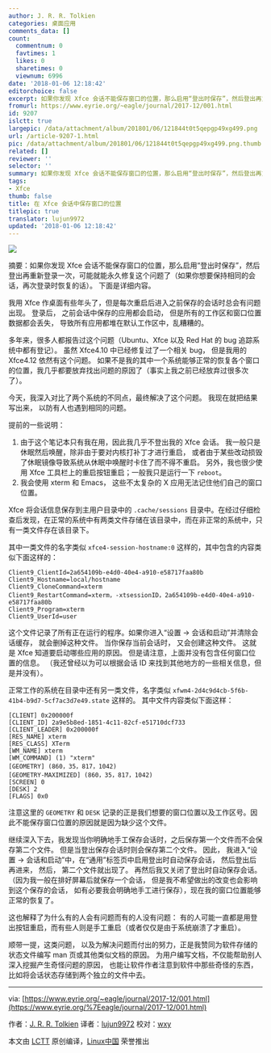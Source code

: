 ```yaml
---
author: J. R. R. Tolkien
categories: 桌面应用
comments_data: []
count:
  commentnum: 0
  favtimes: 1
  likes: 0
  sharetimes: 0
  viewnum: 6996
date: '2018-01-06 12:18:42'
editorchoice: false
excerpt: 如果你发现 Xfce 会话不能保存窗口的位置，那么启用“登出时保存”，然后登出再重新登录一次，可能就能永久修复这个问题了（如果你想要保持相同的会话，再次登录时恢复的话）。
fromurl: https://www.eyrie.org/~eagle/journal/2017-12/001.html
id: 9207
islctt: true
largepic: /data/attachment/album/201801/06/121844t0t5qepgp49xg499.png
url: /article-9207-1.html
pic: /data/attachment/album/201801/06/121844t0t5qepgp49xg499.png.thumb.jpg
related: []
reviewer: ''
selector: ''
summary: 如果你发现 Xfce 会话不能保存窗口的位置，那么启用“登出时保存”，然后登出再重新登录一次，可能就能永久修复这个问题了（如果你想要保持相同的会话，再次登录时恢复的话）。
tags:
- Xfce
thumb: false
title: 在 Xfce 会话中保存窗口的位置
titlepic: true
translator: lujun9972
updated: '2018-01-06 12:18:42'
---
```


![](/data/attachment/album/201801/06/121844t0t5qepgp49xg499.png)


摘要：如果你发现 Xfce 会话不能保存窗口的位置，那么启用“登出时保存”，然后登出再重新登录一次，可能就能永久修复这个问题了（如果你想要保持相同的会话，再次登录时恢复的话）。 下面是详细内容。


我用 Xfce 作桌面有些年头了，但是每次重启后进入之前保存的会话时总会有问题出现。 登录后， 之前会话中保存的应用都会启动， 但是所有的工作区和窗口位置数据都会丢失， 导致所有应用都堆在默认工作区中，乱糟糟的。


多年来，很多人都报告过这个问题（Ubuntu、Xfce 以及 Red Hat 的 bug 追踪系统中都有登记）。 虽然 Xfce4.10 中已经修复过了一个相关 bug， 但是我用的 Xfce4.12 依然有这个问题。 如果不是我的其中一个系统能够正常的恢复各个窗口的位置，我几乎都要放弃找出问题的原因了（事实上我之前已经放弃过很多次了）。


今天，我深入对比了两个系统的不同点，最终解决了这个问题。 我现在就把结果写出来， 以防有人也遇到相同的问题。


提前的一些说明：


1. 由于这个笔记本只有我在用，因此我几乎不登出我的 Xfce 会话。 我一般只是休眠然后唤醒，除非由于要对内核打补丁才进行重启， 或者由于某些改动损毁了休眠镜像导致系统从休眠中唤醒时卡住了而不得不重启。 另外，我也很少使用 Xfce 工具栏上的重启按钮重启；一般我只是运行一下 `reboot`。
2. 我会使用 xterm 和 Emacs， 这些不太复杂的 X 应用无法记住他们自己的窗口位置。


Xfce 将会话信息保存到主用户目录中的 `.cache/sessions` 目录中。在经过仔细检查后发现，在正常的系统中有两类文件存储在该目录中，而在非正常的系统中，只有一类文件存在该目录下。


其中一类文件的名字类似 `xfce4-session-hostname:0` 这样的，其中包含的内容类似下面这样的：



```
Client9_ClientId=2a654109b-e4d0-40e4-a910-e58717faa80b
Client9_Hostname=local/hostname
Client9_CloneCommand=xterm
Client9_RestartCommand=xterm，-xtsessionID，2a654109b-e4d0-40e4-a910-e58717faa80b
Client9_Program=xterm
Client9_UserId=user

```

这个文件记录了所有正在运行的程序。如果你进入“设置 -> 会话和启动”并清除会话缓存， 就会删掉这种文件。 当你保存当前会话时， 又会创建这种文件。 这就是 Xfce 知道要启动哪些应用的原因。 但是请注意，上面并没有包含任何窗口位置的信息。 （我还曾经以为可以根据会话 ID 来找到其他地方的一些相关信息，但是并没有）。


正常工作的系统在目录中还有另一类文件，名字类似 `xfwm4-2d4c9d4cb-5f6b-41b4-b9d7-5cf7ac3d7e49.state` 这样的。 其中文件内容类似下面这样：



```
[CLIENT] 0x200000f
[CLIENT_ID] 2a9e5b8ed-1851-4c11-82cf-e51710dcf733
[CLIENT_LEADER] 0x200000f
[RES_NAME] xterm
[RES_CLASS] XTerm
[WM_NAME] xterm
[WM_COMMAND] (1) "xterm"
[GEOMETRY] (860，35，817，1042)
[GEOMETRY-MAXIMIZED] (860，35，817，1042)
[SCREEN] 0
[DESK] 2
[FLAGS] 0x0

```

注意这里的 `GEOMETRY` 和 `DESK` 记录的正是我们想要的窗口位置以及工作区号。因此不能保存窗口位置的原因就是因为缺少这个文件。


继续深入下去，我发现当你明确地手工保存会话时，之后保存第一个文件而不会保存第二个文件。 但是当登出保存会话时则会保存第二个文件。 因此， 我进入“设置 -> 会话和启动”中，在“通用”标签页中启用登出时自动保存会话， 然后登出后再进来， 然后， 第二个文件就出现了。 再然后我又关闭了登出时自动保存会话。（因为我一般在排好屏幕后就保存一个会话， 但是我不希望做出的改变也会影响到这个保存的会话， 如有必要我会明确地手工进行保存），现在我的窗口位置能够正常的恢复了。


这也解释了为什么有的人会有问题而有的人没有问题： 有的人可能一直都是用登出按钮重启，而有些人则是手工重启（或者仅仅是由于系统崩溃了才重启）。


顺带一提，这类问题， 以及为解决问题而付出的努力，正是我赞同为软件存储的状态文件编写 man 页或其他类似文档的原因。 为用户编写文档，不仅能帮助别人深入挖掘产生奇怪问题的原因， 也能让软件作者注意到软件中那些奇怪的东西， 比如将会话状态存储到两个独立的文件中去。




---


via: [https://www.eyrie.org/~eagle/journal/2017-12/001.html](https://www.eyrie.org/%7Eeagle/journal/2017-12/001.html)


作者：[J. R. R. Tolkien](https://www.eyrie.org) 译者：[lujun9972](https://github.com/lujun9972) 校对：[wxy](https://github.com/wxy)


本文由 [LCTT](https://github.com/LCTT/TranslateProject) 原创编译，[Linux中国](https://linux.cn/) 荣誉推出